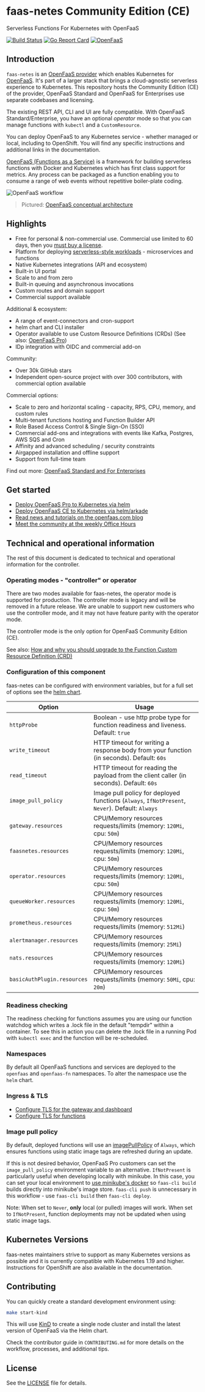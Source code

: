 faas-netes Community Edition (CE)
===========

Serverless Functions For Kubernetes with OpenFaaS

[![Build Status](https://github.com/openfaas/faas-netes/workflows/build/badge.svg?branch=master)](https://github.com/openfaas/faas-netes/actions)
[![Go Report Card](https://goreportcard.com/badge/github.com/openfaas/faas-netes)](https://goreportcard.com/report/github.com/openfaas/faas-netes)
[![OpenFaaS](https://img.shields.io/badge/openfaas-serverless-blue.svg)](https://www.openfaas.com)

## Introduction

`faas-netes` is an [OpenFaaS provider](https://github.com/openfaas/faas-provider) which enables Kubernetes for [OpenFaaS](https://github.com/openfaas/faas). It's part of a larger stack that brings a cloud-agnostic serverless experience to Kubernetes. This repository hosts the Community Edition (CE) of the provider, OpenFaaS Standard and OpenFaaS for Enterprises use separate codebases and licensing.

The existing REST API, CLI and UI are fully compatible. With OpenFaaS Standard/Enterprise, you have an optional *operator* mode so that you can manage functions with `kubectl` and a `CustomResource`.

You can deploy OpenFaaS to any Kubernetes service - whether managed or local, including to OpenShift. You will find any specific instructions and additional links in the documentation.

[OpenFaaS (Functions as a Service)](https://github.com/openfaas/faas) is a framework for building serverless functions with Docker and Kubernetes which has first class support for metrics. Any process can be packaged as a function enabling you to consume a range of web events without repetitive boiler-plate coding.

<img alt="OpenFaaS workflow" src="https://raw.githubusercontent.com/openfaas/faas/master/docs/of-workflow.png"></img>
> Pictured: [OpenFaaS conceptual architecture](https://docs.openfaas.com/architecture/stack/)

## Highlights

* Free for personal & non-commercial use. Commercial use limited to 60 days, then you [must buy a license](https://openfaas.com/pricing/).
* Platform for deploying [serverless-style workloads](https://docs.openfaas.com/reference/workloads/) - microservices and functions
* Native Kubernetes integrations (API and ecosystem)
* Built-in UI portal
* Scale to and from zero
* Built-in queuing and asynchronous invocations
* Custom routes and domain support
* Commercial support available

Additional & ecosystem:

* A range of event-connectors and cron-support
* helm chart and CLI installer
* Operator available to use Custom Resource Definitions (CRDs) (See also: [OpenFaaS Pro](https://openfaas.com/pricing))
* IDp integration with OIDC and commercial add-on

Community:

* Over 30k GitHub stars
* Independent open-source project with over 300 contributors, with commercial option available

Commercial options:

* Scale to zero and horizontal scaling - capacity, RPS, CPU, memory, and custom rules
* Multi-tenant functions hosting and Function Builder API
* Role Based Access Control & Single Sign-On (SSO)
* Commercial add-ons and integrations with events like Kafka, Postgres, AWS SQS and Cron
* Affinity and advanced scheduling / security constraints
* Airgapped installation and offline support
* Support from full-time team

Find out more: [OpenFaaS Standard and For Enterprises](https://www.openfaas.com/pricing)

## Get started

* [Deploy OpenFaaS Pro to Kubernetes via helm](https://docs.openfaas.com/deployment/pro/)
* [Deploy OpenFaaS CE to Kubernetes via helm/arkade](https://docs.openfaas.com/deployment/kubernetes/)
* [Read news and tutorials on the openfaas.com blog](https://www.openfaas.com/blog/)
* [Meet the community at the weekly Office Hours](https://docs.openfaas.com/community)

## Technical and operational information

The rest of this document is dedicated to technical and operational information for the controller.

### Operating modes - "controller" or operator

There are two modes available for faas-netes, the operator mode is supported for production. The controller mode is legacy and will be removed in a future release. We are unable to support new customers who use the controller mode, and it may not have feature parity with the operator mode.

The controller mode is the only option for OpenFaaS Community Edition (CE).

See also: [How and why you should upgrade to the Function Custom Resource Definition (CRD)](https://www.openfaas.com/blog/upgrade-to-the-function-crd/)

### Configuration of this component

faas-netes can be configured with environment variables, but for a full set of options see the [helm chart](./chart/openfaas/).

| Option                      | Usage                                                                                            |
| --------------------------- | ------------------------------------------------------------------------------------------------ |
| `httpProbe`                 | Boolean - use http probe type for function readiness and liveness. Default: `true`              |
| `write_timeout`             | HTTP timeout for writing a response body from your function (in seconds). Default: `60s`         |
| `read_timeout`              | HTTP timeout for reading the payload from the client caller (in seconds). Default: `60s`         |
| `image_pull_policy`         | Image pull policy for deployed functions (`Always`, `IfNotPresent`, `Never`).  Default: `Always` |
| `gateway.resources`         | CPU/Memory resources requests/limits (memory: `120Mi`, cpu: `50m`)                               |
| `faasnetes.resources`       | CPU/Memory resources requests/limits (memory: `120Mi`, cpu: `50m`)                               |
| `operator.resources`        | CPU/Memory resources requests/limits (memory: `120Mi`, cpu: `50m`)                               |
| `queueWorker.resources`     | CPU/Memory resources requests/limits (memory: `120Mi`, cpu: `50m`)                               |
| `prometheus.resources`      | CPU/Memory resources requests/limits (memory: `512Mi`)                                           |
| `alertmanager.resources`    | CPU/Memory resources requests/limits (memory: `25Mi`)                                            |
| `nats.resources`            | CPU/Memory resources requests/limits (memory: `120Mi`)                                           |
| `basicAuthPlugin.resources` | CPU/Memory resources requests/limits (memory: `50Mi`, cpu: `20m`)                                |

### Readiness checking

The readiness checking for functions assumes you are using our function watchdog which writes a .lock file in the default "tempdir" within a container. To see this in action you can delete the .lock file in a running Pod with `kubectl exec` and the function will be re-scheduled.

### Namespaces

By default all OpenFaaS functions and services are deployed to the `openfaas` and `openfaas-fn` namespaces. To alter the namespace use the `helm` chart.

### Ingress & TLS

* [Configure TLS for the gateway and dashboard](https://docs.openfaas.com/reference/tls-openfaas/)
* [Configure TLS for functions](https://docs.openfaas.com/reference/tls-functions/)

### Image pull policy

By default, deployed functions will use an [imagePullPolicy](https://kubernetes.io/docs/concepts/containers/images/#updating-images) of `Always`, which ensures functions using static image tags are refreshed during an update.

If this is not desired behavior, OpenFaaS Pro customers can set the `image_pull_policy` environment variable to an alternative. `IfNotPresent` is particularly useful when developing locally with minikube. In this case, you can set your local environment to [use minikube's docker](https://kubernetes.io/docs/getting-started-guides/minikube/#reusing-the-docker-daemon) so `faas-cli build` builds directly into minikube's image store.
`faas-cli push` is unnecessary in this workflow - use `faas-cli build` then `faas-cli deploy`.

Note: When set to `Never`, **only** local (or pulled) images will work.  When set to `IfNotPresent`, function deployments may not be updated when using static image tags.

## Kubernetes Versions

faas-netes maintainers strive to support as many Kubernetes versions as possible and it is currently compatible with Kubernetes 1.19 and higher. Instructions for OpenShift are also available in the documentation.

## Contributing

You can quickly create a standard development environment using:

```sh
make start-kind
```

This will use [KinD](https://github.com/kubernetes-sigs/kind) to create a single node cluster and install the latest version of OpenFaaS via the Helm chart.

Check the contributor guide in `CONTRIBUTING.md` for more details on the workflow, processes, and additional tips.

## License

See the [LICENSE](./LICENSE) file for details.

